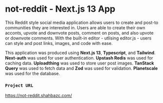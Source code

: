 # not-reddit - Next.js 13 App

This Reddit style social media application allows users to create and post-to communities they are interested in. Users are able to create their own acconts, upvote and downvote posts, comment on posts, and also upvote or downvote comments. With the built-in editor - utlising editor.js - users can style and post links, images, and code with ease.

This application was produced using **Next.js 13**, **Typescript**, and **Tailwind**. **Next-auth** was used for user authentication. **Upstash Redis** was used for caching data. **Uploadthing** was used to store user post images. **TanStack Query** was used to fetch data and **Zod** was used for validation. **Planetscale** was used for the database.

### `Project URL`

https://not-reddit.shahbazc.com/

